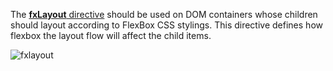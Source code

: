 The [**fxLayout** directive](https://github.com/angular/flex-layout/blob/master/src/lib/flexbox/api/layout.ts) should be used on DOM containers whose children should layout according to FlexBox CSS stylings. This directive defines how flexbox the layout flow will affect the child items.


![fxlayout](https://cloud.githubusercontent.com/assets/210413/23197582/eda570ee-f886-11e6-95ff-d25736d3dfdb.png)



